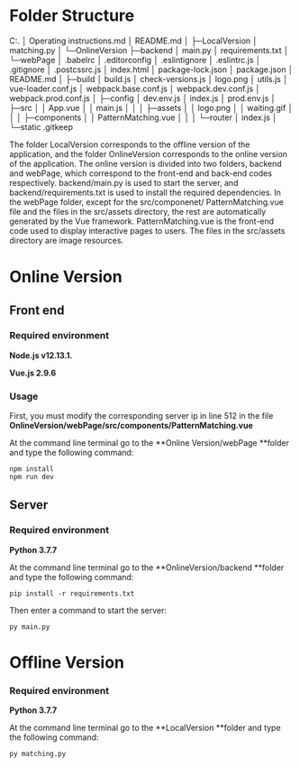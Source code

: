 # Folder Structure

C:.
│  Operating instructions.md
│  README.md
│
├─LocalVersion
│      matching.py
│
└─OnlineVersion
    ├─backend
    │      main.py
    │      requirements.txt
    │
    └─webPage
        │  .babelrc
        │  .editorconfig
        │  .eslintignore
        │  .eslintrc.js
        │  .gitignore
        │  .postcssrc.js
        │  index.html
        │  package-lock.json
        │  package.json
        │  README.md
        │
        ├─build
        │      build.js
        │      check-versions.js
        │      logo.png
        │      utils.js
        │      vue-loader.conf.js
        │      webpack.base.conf.js
        │      webpack.dev.conf.js
        │      webpack.prod.conf.js
        │
        ├─config
        │      dev.env.js
        │      index.js
        │      prod.env.js
        │
        ├─src
        │  │  App.vue
        │  │  main.js
        │  │
        │  ├─assets
        │  │      logo.png
        │  │      waiting.gif
        │  │
        │  ├─components
        │  │      PatternMatching.vue
        │  │
        │  └─router
        │          index.js
        │
        └─static
                .gitkeep



The folder LocalVersion corresponds to the offline version of the application, and the folder OnlineVersion corresponds to the online version of the application. The online version is divided into two folders, backend and webPage, which correspond to the front-end and back-end codes respectively. backend/main.py is used to start the server, and backend/requirements.txt is used to install the required dependencies. In the webPage folder, except for the src/componenet/ PatternMatching.vue file and the files in the src/assets directory, the rest are automatically generated by the Vue framework. PatternMatching.vue is the front-end code used to display interactive pages to users. The files in the src/assets directory are image resources.

# Online Version

## Front end

### Required environment

**Node.js v12.13.1.**

**Vue.js 2.9.6**

### Usage

First, you must modify the corresponding server ip in line 512 in the file **OnlineVersion/webPage/src/components/PatternMatching.vue**

At the command line terminal go to the **Online Version/webPage **folder and type the following command:

```shell
npm install
npm run dev
```



## Server

### Required environment

**Python 3.7.7**

At the command line terminal go to the **OnlineVersion/backend **folder and type the following command:

```shell
pip install -r requirements.txt
```

Then enter a command to start the server:

```shell
py main.py
```



# Offline Version

### Required environment

**Python 3.7.7**

At the command line terminal go to the **LocalVersion **folder and type the following command:

```shell
py matching.py
```

